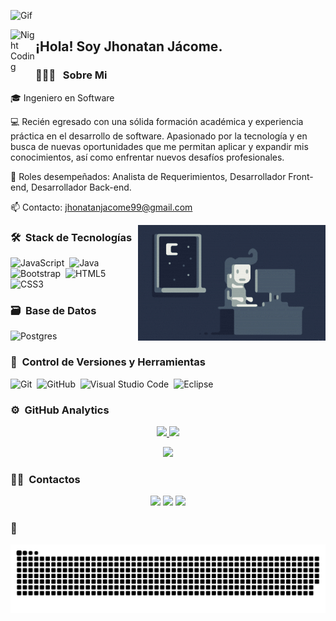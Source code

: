 ![Gif](https://giffiles.alphacoders.com/220/220159.gif)

<img alt="Night Coding" src="./assets/Hand%20Wave.gif" width='40' align="left"/><h2 align="left">¡Hola! Soy Jhonatan Jácome.</h2>

<!-- ## 👋 &nbsp;Hey there! I'm Aditya Kanoi -->

### 👨🏻‍💻 &nbsp; Sobre Mi

🎓 Ingeniero en Software

💻 Recién egresado con una sólida formación académica y experiencia práctica en el desarrollo de software. Apasionado por la tecnología y en busca de nuevas oportunidades que me permitan aplicar y expandir mis conocimientos, así como enfrentar nuevos desafíos profesionales.

📝 Roles desempeñados: Analista de Requerimientos, Desarrollador Front-end, Desarrollador Back-end.

📫 Contacto: jhonatanjacome99@gmail.com


<img alt="Night Coding" src="https://raw.githubusercontent.com/AVS1508/AVS1508/master/assets/Night-Coding.gif" align="right"/>

### 🛠 &nbsp;Stack de Tecnologías
![JavaScript](https://img.shields.io/badge/javascript-%23323330.svg?style=for-the-badge&logo=javascript&logoColor=%23F7DF1E)&nbsp;
![Java](https://img.shields.io/badge/java-%23ED8B00.svg?style=for-the-badge&logo=java&logoColor=white)&nbsp;
![Bootstrap](https://img.shields.io/badge/bootstrap-%23563D7C.svg?style=for-the-badge&logo=bootstrap&logoColor=white)&nbsp;
![HTML5](https://img.shields.io/badge/html5-%23E34F26.svg?style=for-the-badge&logo=html5&logoColor=white)&nbsp;
![CSS3](https://img.shields.io/badge/css3-%231572B6.svg?style=for-the-badge&logo=css3&logoColor=white)&nbsp;

### 🗃 &nbsp;Base de Datos

![Postgres](https://img.shields.io/badge/postgres-%23316192.svg?style=for-the-badge&logo=postgresql&logoColor=white)&nbsp;



### 🧰 &nbsp;Control de Versiones y Herramientas 

![Git](https://img.shields.io/badge/git-%23F05033.svg?style=for-the-badge&logo=git&logoColor=white)&nbsp;
![GitHub](https://img.shields.io/badge/github-%23121011.svg?style=for-the-badge&logo=github&logoColor=white)&nbsp;
![Visual Studio Code](https://img.shields.io/badge/Visual%20Studio%20Code-0078d7.svg?style=for-the-badge&logo=visual-studio-code&logoColor=white)&nbsp;
![Eclipse](https://img.shields.io/badge/Eclipse-FE7A16.svg?style=for-the-badge&logo=Eclipse&logoColor=white)&nbsp;

### ⚙️ &nbsp;GitHub Analytics

<p align="center">
  <a href="https://github.com/Jhonatanjacome07">
    <img height="180em" src="https://github-readme-stats-eight-theta.vercel.app/api?username=Jhonatanjacome07&show_icons=true&theme=algolia&include_all_commits=true&count_private=true"/>
  </a>
  <a href="https://github.com/Jhonatanjacome07">
    <img height="180em" src="https://github-readme-stats-eight-theta.vercel.app/api/top-langs/?username=Jhonatanjacome07&layout=compact&langs_count=8&theme=algolia"/>
  </a>
</p>

<p align="center">
  <img height="180em" src="https://github-readme-streak-stats.herokuapp.com/?user=Jhonatanjacome07&theme=dark&hide_border=true"/>
</p>

### 🤝🏻 &nbsp;Contactos

<p align="center">
<a href="https://www.linkedin.com/in/jhonatan-steven-jacome-/"><img src="https://img.shields.io/badge/-Aditya%20Sunit%20Kanoi-0077B5?style=flat&logo=Linkedin&logoColor=white"/></a>
<a href="mailto:jhonatanjacome99@gmail.com"><img src="https://img.shields.io/badge/-Adityakanoi-D14836?style=flat&logo=Gmail&logoColor=white"/></a>
<a href="https://www.facebook.com/jhonatan.jacome.33"><img src="https://img.shields.io/badge/-AdityaKanoi-1877F2?style=flat&logo=Facebook&logoColor=white"/></a>
</p>

### 🐍 &nbsp;

<div align="center">
  <a href="https://github.com/Jhonatanjacome07/">
  <img src="https://github.com/1999AZZAR/1999AZZAR/blob/readme/resources/img/grid-snake.svg"
       alt="snake" /></a>
</div>
